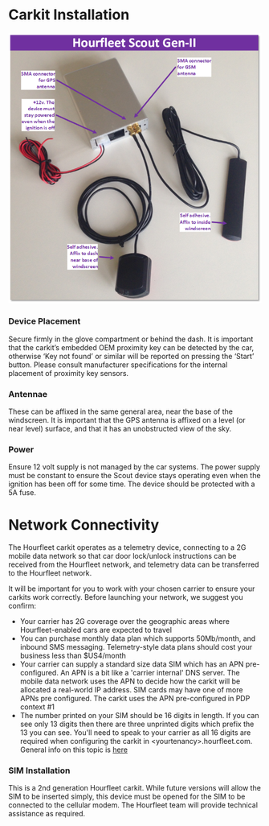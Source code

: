 # Carkit Installation
![](images/Mindkin-Scout-Gen2-RevF-Diagram.png) 

### Device Placement  
Secure firmly in the glove compartment or behind the dash. It is important that the carkit’s embedded OEM proximity key can be detected by the car, otherwise ‘Key not found’ or similar will be reported on pressing the ‘Start’ button. Please consult manufacturer specifications for the internal placement of proximity key sensors.  

### Antennae
These can be affixed in the same general area, near the base of the windscreen. It is important that the GPS antenna is affixed on a level (or near level) surface, and that it has an unobstructed view of the sky. 

### Power  
Ensure 12 volt supply is not managed by the car systems. The power supply must be constant to ensure the Scout device stays operating even when the ignition has been off for some time. The device should be protected with a 5A fuse.  
  
  
# Network Connectivity
The Hourfleet carkit operates as a telemetry device, connecting to a 2G mobile data network so that car door lock/unlock instructions can be received from the Hourfleet network, and telemetry data can be transferred to the Hourfleet network. 

It will be important for you to work with your chosen carrier to ensure your carkits work correctly. Before launching your network, we suggest you confirm:
-	Your carrier has 2G coverage over the geographic areas where Hourfleet-enabled cars are expected to travel
-	You can purchase monthly data plan which supports 50Mb/month, and inbound SMS messaging. Telemetry-style data plans should cost your business less than $US4/month
-	Your carrier can supply a standard size data SIM which has an APN pre-configured. An APN is a bit like a 'carrier internal' DNS server. The mobile data network uses the APN to decide how the carkit will be allocated a real-world IP address. SIM cards may have one of more APNs pre configured. The carkit uses the APN pre-configured in PDP context #1 
- The number printed on your SIM should be 16 digits in length. If you can see only 13 digits then there are three unprinted digits which prefix the 13 you can see. You'll need to speak to your carrier as all 16 digits are required when configuring the carkit in \<yourtenancy\>.hourfleet.com. General info on this topic is [here](http://www.imei.info/faq-what-is-ICCID/)
  
### SIM Installation
This is a 2nd generation Hourfleet carkit. While future versions will allow the SIM to be inserted simply, this device must be opened for the SIM to be connected to the cellular modem. The Hourfleet team will provide technical assistance as required.
